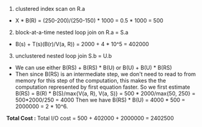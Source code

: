 1. clustered index scan on R.a  

- X * B(R) = (250-200)/(250-150) * 1000 = 0.5 * 1000 = 500

2. block-at-a-time nested loop join on R.a = S.a  

- B(s) + T(s)(B(r)/V(a, R)) = 2000 + 4 * 10^5 = 402000


3. unclustered nested loop join S.b = U.b  

- We can use either B(RS) + B(RS) * B(U) or B(U) + B(U) * B(RS)
- Then since B(RS) is an intermediate step, we don't need to read to from memory for this step of 
the computation, this makes the the computation represented by first equation faster. 
So we first estimate B(RS) = B(R) * B(S)/max{V(a, R), V(a, S)} = 500 * 2000/max{50, 250} = 500*2000/250 = 4000
Then we have B(RS) * B(U) = 4000 * 500 = 2000000 = 2 * 10^6.


**Total Cost :**
Total I/O cost = 500 + 402000 + 2000000 = 2402500